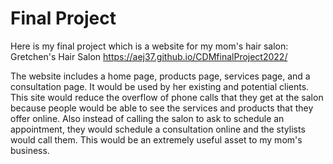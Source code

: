 # Final Project
Here is my final project which is a website for my mom's hair salon: Gretchen's Hair Salon https://aej37.github.io/CDMfinalProject2022/


The website includes a home page, products page, services page, and a consultation page. It would be used by her existing and potential clients. This site would reduce the overflow of phone calls that they get at the salon because people would be able to see the services and products that they offer online. Also instead of calling the salon to ask to schedule an appointment, they would schedule a consultation online and the stylists would call them. This would be an extremely useful asset to my mom's business. 
